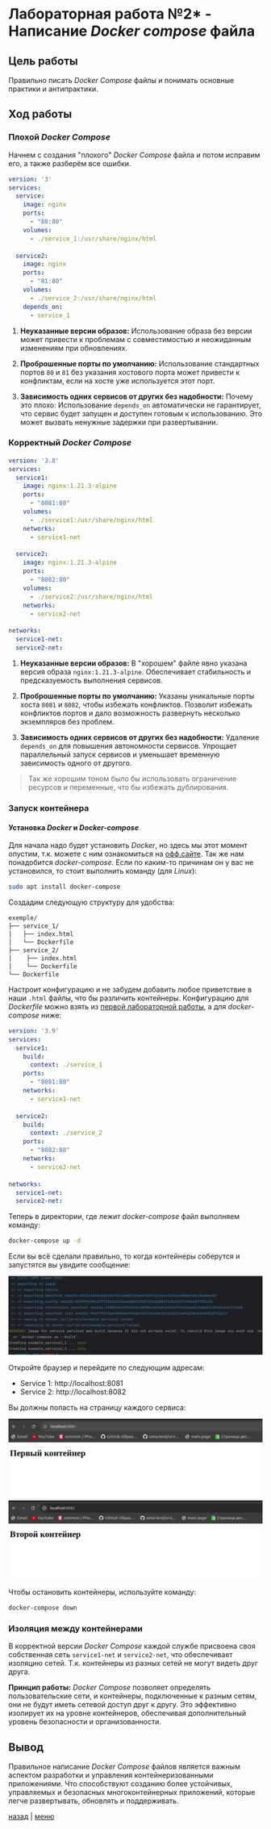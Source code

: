 # Лабораторная работа №2* - Написание _Docker compose_ файла 

## Цель работы

Правильно писать _Docker Compose_ файлы и понимать основные практики и антипрактики.

## Ход работы

### Плохой _Docker Compose_

Начнем с создания "плохого" _Docker Compose_ файла и потом исправим его, а также разберём все ошибки.

```yaml
version: '3'
services:
  service:
    image: nginx
    ports:
      - "80:80"
    volumes:
      - ./service_1:/usr/share/nginx/html

  service2:
    image: nginx
    ports:
      - "81:80"
    volumes:
      - ./service_2:/usr/share/nginx/html
    depends_on:
      - service_1
```

1. **Неуказанные версии образов:** Использование образа без версии может привести к проблемам с совместимостью и 
неожиданным изменениям при обновлениях.

2. **Проброшенные порты по умолчанию:** Использование стандартных портов `80` и `81` без указания хостового порта может 
привести к конфликтам, если на хосте уже используется этот порт.

3. **Зависимость одних сервисов от других без надобности:** Почему это плохо: Использование `depends_on` автоматически 
не гарантирует, что сервис будет запущен и доступен готовым к использованию. Это может вызвать ненужные задержки при 
развертывании.

### Корректный _Docker Compose_

```yaml
version: '3.8'
services:
  service1:
    image: nginx:1.21.3-alpine
    ports:
      - "8081:80"
    volumes:
      - ./service1:/usr/share/nginx/html
    networks:
      - service1-net

  service2:
    image: nginx:1.21.3-alpine
    ports:
      - "8082:80"
    volumes:
      - ./service2:/usr/share/nginx/html
    networks:
      - service2-net

networks:
  service1-net:
  service2-net:
```

1. **Неуказанные версии образов:** В "хорошем" файле явно указана версия образа `nginx:1.21.3-alpine`. Обеспечивает 
стабильность и предсказуемость выполнения сервисов.

2. **Проброшенные порты по умолчанию:** Указаны уникальные порты хоста `8081` и `8082`, чтобы избежать конфликтов. 
Позволит избежать конфликтов портов и дало возможность развернуть несколько экземпляров без проблем.

3. **Зависимость одних сервисов от других без надобности:** Удаление `depends_on` для повышения автономности сервисов. 
Упрощает параллельный запуск сервисов и уменьшает временную зависимость одного от другого.

> Так же хорошим тоном было бы использовать ограничение ресурсов и переменные, что бы избежать дублирования.

### Запуск контейнера

#### Установка _Docker_ и _Docker-compose_

Для начала надо будет установить _Docker_, но здесь мы этот момент опустим, т.к. можете с ним ознакомиться на 
[офф.сайте](https://docs.docker.com/get-started/). Так же нам понадобится _docker-compose_. Если по каким-то причинам
он у вас не установился, то стоит выполнить команду (для _Linux_):

```bash
sudo apt install docker-compose
```

Создадим следующую структуру для удобства:

```
exemple/
├── service_1/
│   ├── index.html
│   └── Dockerfile
├── service_2/
│    ├── index.html
│    └── Dockerfile
└── Dockerfile
```

Настроит конфигурацию и не забудем добавить любое приветствие в наши `.html` файлы, что бы различить контейнеры.
Конфигурацию для _Dockerfile_ можно взять из [первой лабораторной работы](../lab_2/Dockerfile), а для 
_docker-compose_ ниже:

```yaml
version: '3.9'
services:
  service1:
    build:
      context: ./service_1
    ports:
      - "8081:80"
    networks:
      - service1-net

  service2:
    build:
      context: ./service_2
    ports:
      - "8082:80"
    networks:
      - service2-net

networks:
  service1-net:
  service2-net:
```

Теперь в директории, где лежит _docker-compose_ файл выполняем команду:
```bash
docker-compose up -d
```

Если вы всё сделали правильно, то когда контейнеры соберутся и запустятся вы увидите сообщение:

![Изображение](img/1.png)

Откройте браузер и перейдите по следующим адресам:
- Service 1: http://localhost:8081
- Service 2: http://localhost:8082

Вы должны попасть на страницу каждого сервиса: 

![Изображение](img/2.png)
![Изображение](img/3.png)

Чтобы остановить контейнеры, используйте команду:

```bash
docker-compose down
```

### Изоляция между контейнерами

В корректной версии _Docker Compose_ каждой службе присвоена своя собственная сеть `service1-net` и `service2-net`, 
что обеспечивает изоляцию сетей. Т.к. контейнеры из разных сетей не могут видеть друг друга.

**Принцип работы:** _Docker Compose_ позволяет определять пользовательские сети, и контейнеры, подключенные к разным 
сетям, они не будут иметь сетевой доступ друг к другу. Это эффективно изолирует их на уровне контейнеров, обеспечивая 
дополнительный уровень безопасности и организованности.

## Вывод

Правильное написание _Docker Compose_ файлов является важным аспектом разработки и управления 
контейнеризованными приложениями. Что способствуют созданию более устойчивых, управляемых и безопасных 
многоконтейнерных приложений, которые легче развертывать, обновлять и поддерживать.

[назад](../lab_2/REPORT.md) | [меню](../../README.md)
